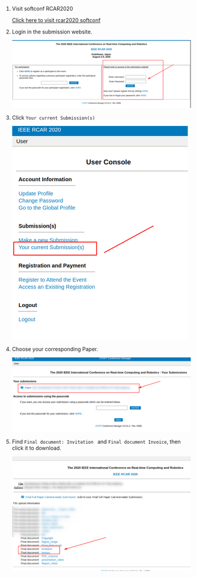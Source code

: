 1. Visit softconf RCAR2020

    [Click here to visit rcar2020 softconf](http://www.softconf.com/j/rcar2020/)

2. Login in the submission website.

    ![1](1.png)

3. Click `Your current Submission(s)`

    ![2](2.png)

4. Choose your corresponding Paper.

    ![3](3.png)

5. Find `Final document: Invitation ` and `Final document Invoice`, then click it to download.

    ![4](4.png)
